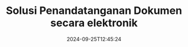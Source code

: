 ---
############################# Static ############################
layout: "family"
date:  2024-09-25T12:45:24
draft: false

product: "Signature"
product_tag: "signature"

lang: id

############################# Head ############################
head_title: "Aplikasi Tanda Tangan Digital C# .NET, Java, Node.js"
head_description: "Integrasikan tanda tangan elektronik di aplikasi .NET, Java, atau Node.js dengan GroupDocs.Signature. Tanda tangani format dokumen bisnis populer."

############################# Header ############################
title: "Solusi Penandatanganan Dokumen secara elektronik"
description:  |
  Tanda tangani dokumen dan gambar digital di platform apa pun menggunakan API fleksibel dan solusi berbasis aplikasi kami untuk pemrogram dan pengguna akhir.

  Cari dan ubah tanda tangan yang ditambahkan sebelumnya menggunakan metode lanjutan.

  Lindungi dokumen dari perubahan dengan sertifikat digital dan kendalikan metadata tersembunyi.

############################# Supported Platforms ###############################
supported_platforms:
  enable: true
  head_title: "Pilih platform Anda"
  title: "Independensi platform"
  description: "Pustaka GroupDocs.Signature mendukung sistem operasi dan kerangka kerja berikut:"
  details_link_title: "Belajarlah lagi"

  items:
    # items loop
    - title: ".NET"
      description: GroupDocs.Signature .NET 
      color: "blue"
      tag: "net"
      link: "/signature/net/"
      features_link: "https://docs.groupdocs.com/signature/net/system-requirements/"
      features:
          # features loop
          - rows: "3"
            content: |
                    .NET Framework 4.6.2 or higher <br> .NET Core 3.0 or higher <br> .NET 6.0 or higher
      
          # features loop
          - rows: "4"
            content: |
                    Windows <br> Linux <br> Mac OS <br> Microsoft Azure
      
          # features loop
          - rows: "3"
            content: |
                    Microsoft Visual Studio <br> JetBrains Rider <br> Microsoft Visual Code
      
          # features loop
          - rows: "1"
            content: |
                    60+ file formats
      

    # items loop
    - title: "Java"
      description: GroupDocs.Signature Java
      color: "red"
      tag: "java"
      link: "/signature/java/"
      features_link: "https://docs.groupdocs.com/signature/java/system-requirements/"
      features:
          # features loop
          - rows: "3"
            content: |
                    Java 8 or higher
      
          # features loop
          - rows: "4"
            content: |
                    Windows <br> Linux <br> Mac OS
      
          # features loop
          - rows: "3"
            content: |
                    IntelliJ IDEA <br> Eclipse <br> NetBeans
      
          # features loop
          - rows: "1"
            content: |
                    60+ file formats

    # items loop
    - title: "Node.js"
      description: GroupDocs.Signature Node.js
      color: "green"
      tag: "nodejs-java"
      link: "/signature/nodejs-java/"
      features_link: "https://docs.groupdocs.com/signature/"
      features:
          # features loop
          - rows: "3"
            content: |
                    Node.js 16+ and J2SE 8.0 (1.8)+
      
          # features loop
          - rows: "4"
            content: |
                    Windows <br> Linux <br> Mac OS
      
          # features loop
          - rows: "3"
            content: |
                    Atom <br> Visual Studio Code <br> Editor teks lainnya
      
          # features loop
          - rows: "1"
            content: |
                    60+ file formats

    # items loop
    - title: "Python"
      description: GroupDocs.Signature Python
      color: "yellow"
      tag: "python-net"
      link: "/signature/python-net/"
      features_link: "https://docs.groupdocs.com/signature/"
      features:
          # features loop
          - rows: "3"
            content: |
                    Python 3.9+ and .Net 6+
      
          # features loop
          - rows: "4"
            content: |
                    Windows <br> Linux <br> Mac OS
      
          # features loop
          - rows: "3"
            content: |
                    IDLE <br> PyCharm <br> Visual Studio Code
      
          # features loop
          - rows: "1"
            content: |
                    60+ file formats

############################# Features ###############################
features:
  enable: true
  title: "GroupDocs.Signature fitur utama"
  description: "Solusi kami dirancang untuk menambahkan berbagai jenis tanda tangan ke format dokumen dan file populer. Perkaya proses bisnis Anda dengan mudah."

  items:
    # items loop
    - icon: "additional"
      title: "Perkaya data Anda dengan tanda tangan"
      content: "Tambahkan teks, gambar, tanda air, dll. ke dokumen bisnis Anda."

    # items loop
    - icon: "protect"
      title: "Lindungi konten dokumen"
      content: "Larang perubahan dokumen dengan menyegelnya dengan sertifikat digital."

    # items loop
    - icon: "search"
      title: "Tambahkan data dan kode batang tersembunyi"
      content: "Gunakan metadata untuk menyimpan informasi yang tidak terlihat atau memasang kode batang khusus di halaman."

    # items loop
    - icon: "manipulate"
      title: "Memanipulasi tanda tangan"
      content: "Cari, perbarui, atau hapus semua tanda tangan yang telah ditambahkan sebelumnya."

############################# Code samples ############################
code_samples:
  enable: true
  title: "Lindungi file Anda menggunakan tanda tangan"
  description: "Contoh kode GroupDocs.Signature"
  items:
    # code sample loop
    - title: "Hasilkan dan tambahkan kode QR"
      content: |
       GroupDocs.Signature memungkinkan kami membuat dan menambahkan kode QR ke dokumen dengan format yang didukung. Berikan jalur ke dokumen yang harus ditandatangani dan atur opsi teks dan visual kode QR yang diinginkan. Anda dapat meletakkan gambar kode QR yang dihasilkan di area mana pun di halaman dokumen mana pun.
      samples:
        - language: "C#"
          color: "blue"
          content: |
            ```csharp {style=abap}   
            // Tentukan dokumen yang akan ditandatangani
            using (Signature signature = new Signature("source.docx"))
            {
                // Buat opsi tanda kode QR
                QrCodeSignOptions options = new QrCodeSignOptions("JohnSmith")
                {
                    // Atur opsi kode QR
                    EncodeType = QrCodeTypes.QR,
                    Left = 50,
                    Top = 150,
                };

                // Tanda tangani dan simpan file yang diproses
                SignResult result = signature.Sign("result.docx", options);
            }
            ```
        - language: "Java"
          color: "red"
          content: |
            ```java {style=abap}   
            // Tentukan dokumen yang akan ditandatangani
            Signature signature = new Signature("source.docx");

            // Buat opsi tanda kode QR
            QrCodeSignOptions options = new QrCodeSignOptions("JohnSmith");

            // Atur opsi kode QR
            options.setEncodeType(QrCodeTypes.QR);
            options.setLeft(50);
            options.setTop(100);

            // Tanda tangani dan simpan file yang diproses
            signature.sign("result.docx", options);
            ```
        - language: "TypeScript"
          color: "green"
          content: |
            ```javascript {style=abap}  
            const signatureLib = require('@groupdocs/groupdocs.signature')

            // Tentukan dokumen yang akan ditandatangani
            const signature = new signatureLib.Signature('source.docx');

            // Buat opsi tanda kode QR
            const options = new signatureLib.QrCodeSignOptions('JohnSmith');

            // Atur opsi kode QR
            options.setEncodeType(signatureLib.QrCodeTypes.QR);
            options.setLeft(50);
            options.setTop(100);

            // Tanda tangani dan simpan file yang diproses
            signature.sign('result.docx', options);
            ```
        - language: "Python"
          color: "yellow"
          content: |
            ```python {style=abap}  
            import groupdocs.signature as sg

            def run():

                # Tentukan dokumen yang akan ditandatangani
                with sg.Signature('source.docx') as signature:

                    # Buat opsi tanda kode QR
                    options = sg.QrCodeSignOptions('JohnSmith')

                    # Atur opsi kode QR
                    options.setEncodeType(sg.QrCodeTypes.QR)
                    options.setLeft(50)
                    options.setTop(100)

                    # Tanda tangani dan simpan file yang diproses
                    signature.sign('result.docx', options)
            ```

############################# Supported Formats ###############################
formats:
  enable: true
  title: "60+ format file didukung"
  description: "GroupDocs.Signature mendukung hampir semua format file populer"

############################# Metrics ###############################
metrics:
  enable: true
  title: "Data statistik perpustakaan kami"
  description: "Periksa metrik produk utama, ungkapkan wawasan tentang pencapaian, dampak, dan pertumbuhan kami"

  items:
    # items loop
    - number: "50+"
      title: "Format yang didukung"
      content: "Menandatangani lebih dari 60 format file bisnis paling populer."

    # items loop
    - number: "500k"
      title: "Unduhan NuGet"
      content: "GroupDocs.Signature untuk .NET adalah perpustakaan populer dengan lebih dari 550.000 unduhan di NuGet."

    # items loop
    - number: "15k"
      title: "Unduhan Maven"
      content: "Pengembang Java telah mengunduh GroupDocs.Signature di Maven lebih dari 15 ribu kali."

    # items loop
    - number: "140+"
      title: "Pelanggan yang senang"
      content: "Pengembang individu dan perusahaan terkemuka di seluruh dunia menggunakan produk kami untuk membangun solusi inovatif."


############################# Customers ###############################
customers:
  enable: true
  title: "Pelanggan kami yang bahagia"
  description: "Perpustakaan GroupDocs digunakan oleh merek-merek terkenal dan terkemuka secara global di seluruh dunia"

  items:
    # items loop
    - title: "BenQ Corporation"
      logo: "benq"
      
    # items loop
    - title: "Nasdaq Stock Market"
      logo: "nasdaq"
      
    # items loop
    - title: "AT&T Inc."
      logo: "att"
      
    # items loop
    - title: "Customer logo AstraZeneca"
      logo: "astrazeneca"
      
    # items loop
    - title: "Central Bank of Argentina"
      logo: "argentinacentralbank"
      
    # items loop
    - title: "Roche Holding AG"
      logo: "roche"
      
    # items loop
    - title: "Capita"
      logo: "capita"
      
    # items loop
    - title: "Axa S.A."
      logo: "axa"
      
    # items loop
    - title: "Instructure Inc."
      logo: "instructure"
      
    # items loop
    - title: "Wipro"
      logo: "wipro"


############################# Actions ###############################
actions:
  enable: true
  title: "Siap untuk memulai?"
  description: "Coba fitur GroupDocs.Signature secara gratis di platform Anda"

  items:
    # items loop
    - title: ".NET"
      color: "blue"
      link: "/signature/net/"

    # items loop
    - title: "Java"
      color: "red"
      link: "/signature/java/"

    # items loop
    - title: "Node.js"
      color: "green"
      link: "/signature/nodejs-java/"      

############################# FAQ ###############################
faq:
  enable: true
  title: "Pertanyaan yang sering diajukan"
  description: "Jelajahi Pertanyaan Umum kami"

  items:
    # items loop
    - question: "Apakah GroupDocs.Signature memerlukan perpustakaan eksternal untuk penandatanganan dokumen?"
      answer: "Tidak, GroupDocs.Signature bekerja secara independen. Tidak ada ketergantungan pihak ketiga seperti Adobe Acrobat, Microsoft Office, dll."

    # items loop
    - question: "Apakah mungkin untuk menguji fitur GroupDocs.Signature sebelum membeli?"
      answer: "Sangat! GroupDocs.Signature menawarkan uji coba gratis. Instal dan jelajahi fitur-fiturnya. Perhatikan bahwa versi uji coba menambahkan 'lencana uji coba' ke dokumen Anda dan hanya memproses 3 halaman pertama. Untuk pengalaman penuh, dapatkan lisensi sementara gratis selama 30 hari untuk mengakses semua fungsi. Lihat detailnya di bawah [lisensi sementara](https://purchase.groupdocs.com/temporary-license/)."

    # items loop
    - question: "Jenis lisensi apa yang disediakan?"
      answer: "Mencari lisensi GroupDocs.Signature? Kami menawarkan berbagai pilihan yang disesuaikan dengan kebutuhan Anda. Pilih berdasarkan ukuran tim, lokasi penerapan (kantor tunggal atau tempat kerja jarak jauh), dan apakah distribusi pelanggan akhir memerlukan berbagi SDK/API dengan klien. Alternatifnya, pilihlah lisensi penggunaan bulanan dengan paket terukur—bayar hanya untuk apa yang Anda gunakan. Temukan yang paling cocok untuk Anda berdasarkan [harga](https://purchase.groupdocs.com/pricing/signature/net/)."

############################# Cloud Links ###############################
cloud_links:
  enable: true
  title: "GroupDocs.Signature API kode rendah"
  description: "Tanda tangani file menggunakan aplikasi Anda melalui REST API berbasis cloud kami."
  
  items:
    # items loop
    - title: "GroupDocs.Signature Cloud for cURL"
      content: "Gunakan cURL RESTful API untuk memberi tanda tangan pada PDF, Word, Excel, PowerPoint, JPEG, dan banyak format file lainnya."
      icon: "groupdocs_signature-for-curl"
      link: "https://products.groupdocs.cloud/signature/curl"

    # items loop
    - title: "GroupDocs.Signature Cloud for .NET"
      content: "Perkaya aplikasi .NET Anda dengan penandatanganan dokumen melalui Cloud SDK. Lindungi dokumen bisnis dengan cara Anda sendiri."
      icon: "groupdocs_signature-for-net"
      link: "https://products.groupdocs.cloud/signature/net"

    # items loop
    - title: "GroupDocs.Signature Cloud for Java"
      content: "GroupDocs.Signature SDK memberikan akses ke berbagai kemungkinan bagi aplikasi Java Anda untuk menandatangani file apa pun."
      icon: "groupdocs_signature-for-java"
      link: "https://products.groupdocs.cloud/signature/java"

############################# App links ###############################
app_links:
  enable: true
  title: "GroupDocs.Signature Aplikasi web"
  description: "GroupDocs.Signature menghadirkan aplikasi web gratis tempat Anda dapat menandatangani dokumen. Lebih dari 60 format file populer dapat ditandatangani melalui browser favorit Anda GRATIS."

  items:
    # items loop
    - title: "GroupDocs.Signature Total"
      content: "Alat online untuk memberi tanda tangan pada dokumen dari perangkat apa pun."
      icon: "groupdocs_watermark-app"
      link: "https://products.groupdocs.app/signature/total"

    # items loop
    - title: "GroupDocs.Signature DOCX"
      content: "Tanda tangani MS Word DOCX online."
      icon: "groupdocs_words-app"
      link: "https://products.groupdocs.app/signature/docx"

    # items loop
    - title: "GroupDocs.Signature PDF"
      content: "Lindungi dokumen PDF secara online."
      icon: "groupdocs_pdf-app"
      link: "https://products.groupdocs.app/signature/pdf"


      


---